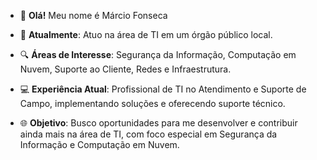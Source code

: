 - 👋 **Olá!** Meu nome é Márcio Fonseca

- 💼 **Atualmente**: Atuo na área de TI em um órgão público local.

- 🔍 **Áreas de Interesse**: Segurança da Informação, Computação em Nuvem, Suporte ao Cliente, Redes e Infraestrutura.

- 💻 **Experiência Atual**: Profissional de TI no Atendimento e Suporte de Campo, implementando soluções e oferecendo suporte técnico.

- 🌐 **Objetivo**: Busco oportunidades para me desenvolver e contribuir ainda mais na área de TI, com foco especial em Segurança da Informação e Computação em Nuvem.

<!--
**MarciomrkS/MarciomrkS** is a ✨ _special_ ✨ repository because its `README.md` (this file) appears on your GitHub profile.

Here are some ideas to get you started:

